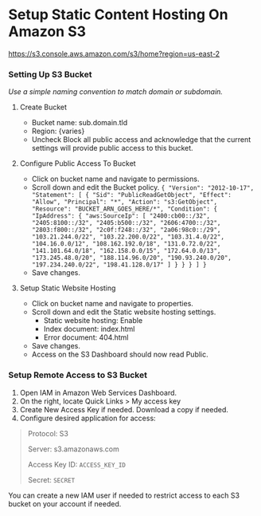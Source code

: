 # Setup Static Content Hosting On Amazon S3

https://s3.console.aws.amazon.com/s3/home?region=us-east-2

### Setting Up S3 Bucket

*Use a simple naming convention to match domain or subdomain.*

1. Create Bucket
    - Bucket name: sub.domain.tld
    - Region: {varies}
    - Uncheck Block all public access and acknowledge that the current settings will provide public access to this bucket.

2. Configure Public Access To Bucket
    - Click on bucket name and navigate to permissions.
    - Scroll down and edit the Bucket policy.
    `{
      "Version": "2012-10-17",
      "Statement": [
        {
          "Sid": "PublicReadGetObject",
          "Effect": "Allow",
          "Principal": "*",
          "Action": "s3:GetObject",
          "Resource": "BUCKET_ARN_GOES_HERE/*",
          "Condition": {
            "IpAddress": {
              "aws:SourceIp": [
                "2400:cb00::/32",
                "2405:8100::/32",
                "2405:b500::/32",
                "2606:4700::/32",
                "2803:f800::/32",
                "2c0f:f248::/32",
                "2a06:98c0::/29",
                "103.21.244.0/22",
                "103.22.200.0/22",
                "103.31.4.0/22",
                "104.16.0.0/12",
                "108.162.192.0/18",
                "131.0.72.0/22",
                "141.101.64.0/18",
                "162.158.0.0/15",
                "172.64.0.0/13",
                "173.245.48.0/20",
                "188.114.96.0/20",
                "190.93.240.0/20",
                "197.234.240.0/22",
                "198.41.128.0/17"
              ]
            }
          }
        }
      ]
    }`
    - Save changes.

3. Setup Static Website Hosting
    - Click on bucket name and navigate to properties.
    - Scroll down and edit the Static website hosting settings.
        - Static website hosting: Enable
        - Index document: index.html
        - Error document: 404.html
    - Save changes.
    - Access on the S3 Dashboard should now read Public.

### Setup Remote Access to S3 Bucket

1. Open IAM in Amazon Web Services Dashboard.
2. On the right, locate Quick Links > My access key
3. Create New Access Key if needed. Download a copy if needed.
4. Configure desired application for access:

> Protocol: S3
> 
> Server: s3.amazonaws.com
> 
> Access Key ID: `ACCESS_KEY_ID`
> 
> Secret: `SECRET`

You can create a new IAM user if needed to restrict access to each S3 bucket on your account if needed.
